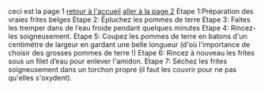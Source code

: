 ceci est la page 1
[retour à l'accueil](index.md)
[aller à la page 2](page2.md)
Etape 1:Préparation des vraies frites belges
Etape 2: Épluchez les pommes de terre
Etape 3: Faites les tremper dans de l’eau froide pendant quelques minutes
Etape 4: Rincez-les soigneusement.
Etape 5: Coupez les pommes de terre en batons d'un centimètre de largeur en gardant une belle longueur (d'où l'importance de choisir des grosses pommes de terre !)
Etape 6: Rincez à nouveau les frites sous un filet d’eau pour enlever l'amidon.
Etape 7: Séchez les frites soigneusement dans un torchon propre (il faut les couvrir pour ne pas qu'elles s'oxydent).
